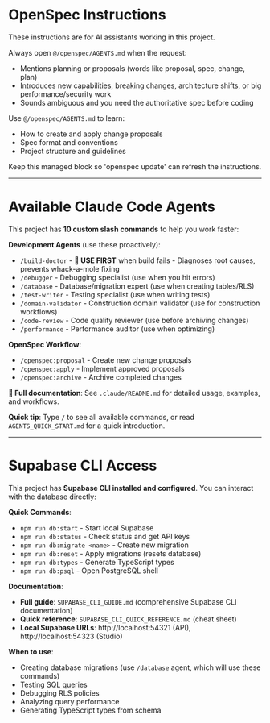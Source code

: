 <!-- OPENSPEC:START -->
# OpenSpec Instructions

These instructions are for AI assistants working in this project.

Always open `@/openspec/AGENTS.md` when the request:
- Mentions planning or proposals (words like proposal, spec, change, plan)
- Introduces new capabilities, breaking changes, architecture shifts, or big performance/security work
- Sounds ambiguous and you need the authoritative spec before coding

Use `@/openspec/AGENTS.md` to learn:
- How to create and apply change proposals
- Spec format and conventions
- Project structure and guidelines

Keep this managed block so 'openspec update' can refresh the instructions.

<!-- OPENSPEC:END -->

---

# Available Claude Code Agents

This project has **10 custom slash commands** to help you work faster:

**Development Agents** (use these proactively):
- `/build-doctor` - **🔴 USE FIRST** when build fails - Diagnoses root causes, prevents whack-a-mole fixing
- `/debugger` - Debugging specialist (use when you hit errors)
- `/database` - Database/migration expert (use when creating tables/RLS)
- `/test-writer` - Testing specialist (use when writing tests)
- `/domain-validator` - Construction domain validator (use for construction workflows)
- `/code-review` - Code quality reviewer (use before archiving changes)
- `/performance` - Performance auditor (use when optimizing)

**OpenSpec Workflow**:
- `/openspec:proposal` - Create new change proposals
- `/openspec:apply` - Implement approved proposals
- `/openspec:archive` - Archive completed changes

**📖 Full documentation**: See `.claude/README.md` for detailed usage, examples, and workflows.

**Quick tip**: Type `/` to see all available commands, or read `AGENTS_QUICK_START.md` for a quick introduction.

---

# Supabase CLI Access

This project has **Supabase CLI installed and configured**. You can interact with the database directly:

**Quick Commands**:
- `npm run db:start` - Start local Supabase
- `npm run db:status` - Check status and get API keys
- `npm run db:migrate <name>` - Create new migration
- `npm run db:reset` - Apply migrations (resets database)
- `npm run db:types` - Generate TypeScript types
- `npm run db:psql` - Open PostgreSQL shell

**Documentation**:
- **Full guide**: `SUPABASE_CLI_GUIDE.md` (comprehensive Supabase CLI documentation)
- **Quick reference**: `SUPABASE_CLI_QUICK_REFERENCE.md` (cheat sheet)
- **Local Supabase URLs**: http://localhost:54321 (API), http://localhost:54323 (Studio)

**When to use**:
- Creating database migrations (use `/database` agent, which will use these commands)
- Testing SQL queries
- Debugging RLS policies
- Analyzing query performance
- Generating TypeScript types from schema